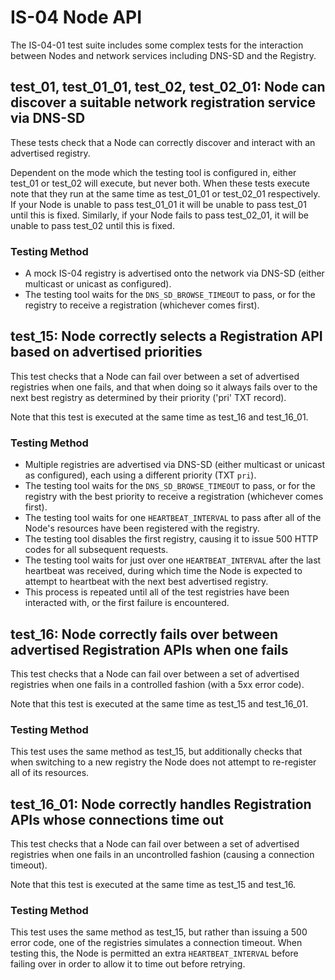 # IS-04 Node API

The IS-04-01 test suite includes some complex tests for the interaction between Nodes and network services including DNS-SD and the Registry.

## test_01, test_01_01, test_02, test_02_01: Node can discover a suitable network registration service via DNS-SD

These tests check that a Node can correctly discover and interact with an advertised registry.

Dependent on the mode which the testing tool is configured in, either test_01 or test_02 will execute, but never both. When these tests execute note that they run at the same time as test_01_01 or test_02_01 respectively. If your Node is unable to pass test_01_01 it will be unable to pass test_01 until this is fixed. Similarly, if your Node fails to pass test_02_01, it will be unable to pass test_02 until this is fixed.

### Testing Method

*   A mock IS-04 registry is advertised onto the network via DNS-SD (either multicast or unicast as configured).
*   The testing tool waits for the `DNS_SD_BROWSE_TIMEOUT` to pass, or for the registry to receive a registration (whichever comes first).

## test_15: Node correctly selects a Registration API based on advertised priorities

This test checks that a Node can fail over between a set of advertised registries when one fails, and that when doing so it always fails over to the next best registry as determined by their priority ('pri' TXT record).

Note that this test is executed at the same time as test_16 and test_16_01.

### Testing Method

*   Multiple registries are advertised via DNS-SD (either multicast or unicast as configured), each using a different priority (TXT `pri`).
*   The testing tool waits for the `DNS_SD_BROWSE_TIMEOUT` to pass, or for the registry with the best priority to receive a registration (whichever comes first).
*   The testing tool waits for one `HEARTBEAT_INTERVAL` to pass after all of the Node's resources have been registered with the registry.
*   The testing tool disables the first registry, causing it to issue 500 HTTP codes for all subsequent requests.
*   The testing tool waits for just over one `HEARTBEAT_INTERVAL` after the last heartbeat was received, during which time the Node is expected to attempt to heartbeat with the next best advertised registry.
*   This process is repeated until all of the test registries have been interacted with, or the first failure is encountered.

## test_16: Node correctly fails over between advertised Registration APIs when one fails

This test checks that a Node can fail over between a set of advertised registries when one fails in a controlled fashion (with a 5xx error code).

Note that this test is executed at the same time as test_15 and test_16_01.

### Testing Method

This test uses the same method as test_15, but additionally checks that when switching to a new registry the Node does not attempt to re-register all of its resources.

## test_16_01: Node correctly handles Registration APIs whose connections time out

This test checks that a Node can fail over between a set of advertised registries when one fails in an uncontrolled fashion (causing a connection timeout).

Note that this test is executed at the same time as test_15 and test_16.

### Testing Method

This test uses the same method as test_15, but rather than issuing a 500 error code, one of the registries simulates a connection timeout. When testing this, the Node is permitted an extra `HEARTBEAT_INTERVAL` before failing over in order to allow it to time out before retrying.
